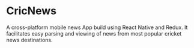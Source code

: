 # CricNews
A cross-platform mobile news App build using React Native and Redux.  It facilitates easy parsing and viewing of news from most popular cricket news destinations.
